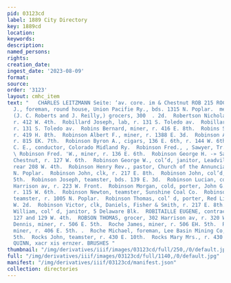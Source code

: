 ```yaml
---
pid: 03123cd
label: 1889 City Directory
key: 1889cd
location: 
keywords: 
description: 
named_persons: 
rights: 
creation_date: 
ingest_date: '2023-08-09'
format: 
source: 
order: '3123'
layout: cmhc_item
text: "   CHARLES LEITZMANN Seite: ‘av. core. im & Chestnut ROB 215 ROC  Roberts William
  J., foreman, round house, Union Pacifie Ry., bds. 1315 N. Poplar.  men) & Reilly,
  (J. C. Roberts and J. Reilly,) grocers, 300  . 2d.  Robertson Nicholas N., mechanic,
  r. 412 W. 4th.  Robillard Joseph, lab, r. 131 S. Toledo av.  Robillard Paul, lab,
  r. 131 S. Toledo av.  Robins Bernard, miner, r. 416 E. 8th.  Robins Samuel, miner,
  r. 419 H. 8th.  Robinson Albert F., miner, r. 1388 E. 3d.  Robinson Arthur F., dairyman,
  r. 815 EK. 7th.  Robinson Byron A., cigars, 136 E. 6th, r. 144 W. 6th.  Robinson
  C. E., conductor, Colorado Midland Ry.  Robinson Fred., , Sawyer, Tr. 226 EK. 11th.
  \ Robinson Fred. 'W., miner, r. 136 E. 6th.  Robinson George H. -» Saloon, 139 W.
  Chestnut, r. 127 W. 6th.  Robinson George W., col’d, janitor, Leadville Club, r.
  rear 208 W. 4th.  Robinson Henry Rev., pastor, Church of the Annunciation, r. 609
  N. Poplar.  Robinson John, clk, r. 217 E. 8th.  Robinson John, col’d, lab, 140 W.
  5th.  Robinson Joseph, teamster, bds. 139 E. 3d.  Robinson Lucian, col’d, barber,{100
  Harrison av, r. 223 W. Front.  Robinson Morgan, cold, porter, John G. Morgan & Co.,
  r. 115 W. 6th.  Robinson Newton, teamster, Sunshine Coal Co.  Robinson Richard D.,
  teamster, r. 1005 N. Poplar.  Robinson Thomas, col’ d, porter, Red Light Hall, 114
  W. 2d.  Robinson Victor, clk, Daniels, Fisher & Smith, r. 217 E. 8th.  Robinson
  William, col’ d, janitor, 5 Delaware Blk.  ROBITAILLE EUGENE, contractor and builder,
  127 and 129 W. 4th.  ROBSON THOMAS, grocer, 302 Harrison av, r. 320 W. 3d.  Roche
  Dennis, miner, r. 506 E. 5th.  Roche James, miner, r. 506 EH. 5th.  Roche Luke,
  miner, r. 406 E. 5th. .  Roche Michael, foreman, Lee Basin Mining Co, r. 506 E.
  5th.  Rocks John, teamster, r. 430 E. 10th.  Rocks Mary Mrs., r. 430 HE. 10th.  J.J.
  QUINN, xacr xis ernzer. BRUSHES "
thumbnail: "/img/derivatives/iiif/images/03123cd/full/250,/0/default.jpg"
full: "/img/derivatives/iiif/images/03123cd/full/1140,/0/default.jpg"
manifest: "/img/derivatives/iiif/03123cd/manifest.json"
collection: directories
---
```

